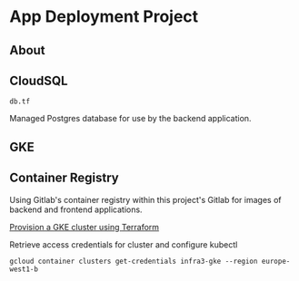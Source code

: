 # App Deployment Project

## About


## CloudSQL
`db.tf`

Managed Postgres database for use by the backend application.

## GKE

## Container Registry
Using Gitlab's container registry within this project's Gitlab for images of backend and frontend applications.

[Provision a GKE cluster using Terraform](https://developer.hashicorp.com/terraform/tutorials/kubernetes/kubernetes-provider?variants=kubernetes%3Agke)

Retrieve access credentials for cluster and configure kubectl
```
gcloud container clusters get-credentials infra3-gke --region europe-west1-b
```
